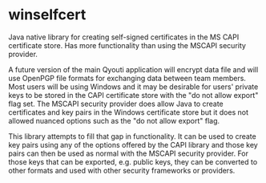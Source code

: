 # winselfcert
Java native library for creating self-signed certificates in the MS CAPI certificate store. Has more functionality than using the MSCAPI security provider.

A future version of the main Qyouti application will encrypt data file and will use OpenPGP file formats for exchanging data between team members. Most users will be using Windows and it may be desirable for users' private keys to be stored in the CAPI certificate store with the "do not allow export" flag set. The MSCAPI security provider does allow Java to create certificates and key pairs in the Windows certificate store but it does not allowed nuanced options such as the "do not allow export" flag.

This library attempts to fill that gap in functionality. It can be used to create key pairs using any of the options offered by the CAPI library and those key pairs can then be used as normal with the MSCAPI security provider. For those keys that can be exported, e.g. public keys, they can be converted to other formats and used with other security frameworks or providers.
